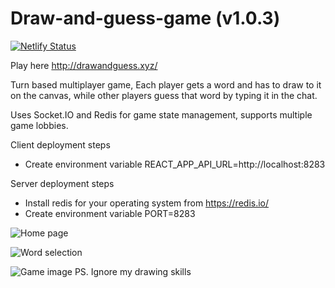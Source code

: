# Draw-and-guess-game (v1.0.3)
[![Netlify Status](https://api.netlify.com/api/v1/badges/5ecedf27-ed37-4b09-ae16-ca07f69495b5/deploy-status)](https://app.netlify.com/sites/serene-jepsen-4741fc/deploys)

Play here http://drawandguess.xyz/

Turn based multiplayer game, Each player gets a word and has to draw to it on the canvas, while other players guess that word by typing it in the chat.

Uses Socket.IO and Redis for game state management, supports multiple game lobbies.

Client deployment steps <br>
* Create environment variable REACT_APP_API_URL=http://localhost:8283 <br>

Server deployment steps <br>
* Install redis for your operating system from https://redis.io/ <br>
* Create environment variable PORT=8283 <br>



![Home page](https://project-bucket-be.s3.ap-south-1.amazonaws.com/Screenshot+from+2021-04-02+03-15-17.png)

![Word selection](https://project-bucket-be.s3.ap-south-1.amazonaws.com/Screenshot+from+2021-04-02+03-15-43.png)

![Game image](https://project-bucket-be.s3.ap-south-1.amazonaws.com/Screenshot+from+2021-04-02+03-17-09.png)
PS. Ignore my drawing skills

